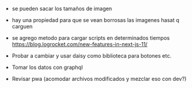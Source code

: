 * se pueden sacar los tamaños de imagen
* hay una propiedad para que se vean borrosas las imagenes hasat q carguen
* se agrego metodo para cargar scripts en determinados tiempos
https://blog.logrocket.com/new-features-in-next-js-11/

* Probar a cambiar y usar daisy como biblioteca para botones etc.
* Tomar los datos con graphql
* Revisar pwa (acomodar archivos modificados y mezclar eso con dev?)